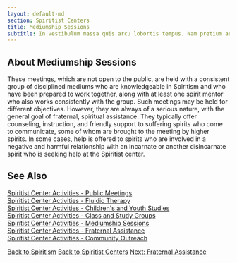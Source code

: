 ```yaml
---
layout: default-md
section: Spiritist Centers
title: Mediumship Sessions
subtitle: In vestibulum massa quis arcu lobortis tempus. Nam pretium arcu in odio vulputate luctus.
---
```


## About Mediumship Sessions

These meetings, which are not open to the public, are held with a consistent group of disciplined mediums who are knowledgeable in Spiritism and who have been prepared to work together, along with at least one spirit mentor who also works consistently with the group. Such meetings may be held for different objectives.  However, they are always of a serious nature, with the general goal of fraternal, spiritual assistance.  They typically offer counseling, instruction, and friendly support to suffering spirits who come to communicate, some of whom are brought to the meeting by higher spirits.  In some cases, help is offered to spirits who are involved in a negative and harmful relationship with an incarnate or another disincarnate spirit who is seeking help at the Spiritist center. 


## See Also
[Spiritist Center Activities - Public Meetings](public-meetings)  
[Spiritist Center Activities - Fluidic Therapy](fluidic-therapy)  
[Spiritist Center Activities - Children's and Youth Studies](children-youth-studies)  
[Spiritist Center Activities - Class and Study Groups](study-groups)  
[Spiritist Center Activities - Mediumship Sessions](mediumship-sessions)  
[Spiritist Center Activities - Fraternal Assistance](fraternal-assistance)  
[Spiritist Center Activities - Community Outreach](community-outreach) 


<a href="/spiritism" class="button">Back to Spiritism</a>
<a href="/spiritism/centers" class="button">Back to Spiritist Centers</a>
<a href="fraternal-assistance" class="button">Next: Fraternal Assistance</a>